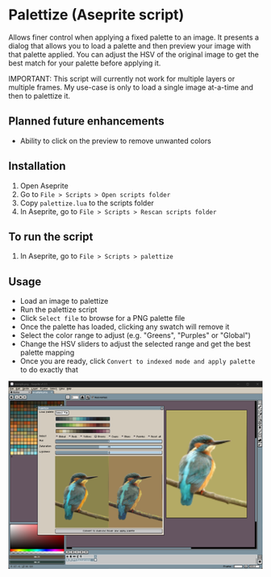 # Palettize (Aseprite script)

Allows finer control when applying a fixed palette to an image. It presents a dialog that allows you to load a palette and then preview your image with that palette applied. You can adjust the HSV of the original image to get the best match for your palette before applying it.

IMPORTANT: This script will currently not work for multiple layers or multiple frames. My use-case is only to load a single image at-a-time and then to palettize it.

## Planned future enhancements

- Ability to click on the preview to remove unwanted colors

## Installation

1. Open Aseprite
2. Go to `File > Scripts > Open scripts folder`
3. Copy `palettize.lua` to the scripts folder
4. In Aseprite, go to `File > Scripts > Rescan scripts folder`

## To run the script

1. In Aseprite, go to `File > Scripts > palettize`

## Usage

- Load an image to palettize
- Run the palettize script
- Click `Select file` to browse for a PNG palette file
- Once the palette has loaded, clicking any swatch will remove it
- Select the color range to adjust (e.g. "Greens", "Purples" or "Global")
- Change the HSV sliders to adjust the selected range and get the best palette mapping
- Once you are ready, click `Convert to indexed mode and apply palette` to do exactly that

![screenshot](screenshot.png)
